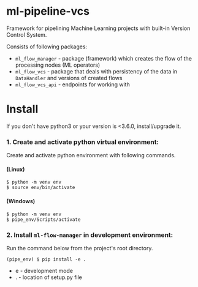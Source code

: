 # ml-pipeline-vcs
Framework for pipelining Machine Learning projects with built-in Version Control System.

Consists of following packages:
* `ml_flow_manager` - package (framework) which creates the flow of the processing nodes (ML operators)
* `ml_flow_vcs` - package that deals with persistency of the data in `DataHandler` and versions of created flows
* `ml_flow_vcs_api` - endpoints for working with

Install
=======

If you don't have python3 or your version is <3.6.0, install/upgrade it.

### 1. Create and activate python virtual environment:

Create and activate python environment with following commands.

#### (Linux)

```shell script
$ python -m venv env
$ source env/bin/activate
```

#### (Windows)

```shell script
$ python -m venv env
$ pipe_env/Scripts/activate
```

### 2. Install `ml-flow-manager` in development environment:

Run the command below from the project's root directory.

```shell script
(pipe_env) $ pip install -e .
```
- e - development mode
- . - location of setup.py file
